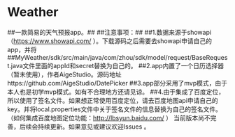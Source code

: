 # Weather
##一款简易的天气预报app。##
##注意事项：##
##1.数据来源于showapi（https://www.showapi.com/ ）。下载源码之后需要去showapi申请自己的app，并将##MyWeather/sdk/src/main/java/com/zhou/sdk/model/request/BaseRequest.java文件里面的appId和secret替换为自己的。
##2.app内置了一个日历选择器（暂未使用），作者AigeStudio。源码地址https://github.com/AigeStudio/DatePicker
##3.app部分采用了mvp模式，由于本人也是初学mvp模式。如有不合理地方还请见谅。
##4.由于集成了百度定位，所以使用了签名文件。如果想正常使用百度定位，请去百度地图api申请自己的key。并将local.properties文件中关于签名文件的信息替换为自己的签名文件。（如何集成百度地图定位功能：http://lbsyun.baidu.com/ ）
当前版本尚不完善，后续会持续更新。如果意见或建议欢迎Issues 。
